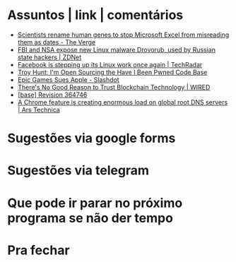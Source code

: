 Assuntos | link | comentários
=============================
* [Scientists rename human genes to stop Microsoft Excel from misreading them as dates - The Verge](https://www.theverge.com/2020/8/6/21355674/human-genes-rename-microsoft-excel-misreading-dates)
* [FBI and NSA expose new Linux malware Drovorub, used by Russian state hackers | ZDNet](https://www.zdnet.com/article/fbi-and-nsa-expose-new-linux-malware-drovorub-used-by-russian-state-hackers/#ftag=RSSbaffb68)
* [Facebook is stepping up its Linux work once again | TechRadar](https://www.techradar.com/news/facebook-is-stepping-up-its-linux-work-once-again)
* [Troy Hunt: I'm Open Sourcing the Have I Been Pwned Code Base](https://www.troyhunt.com/im-open-sourcing-the-have-i-been-pwned-code-base/)
* [Epic Games Sues Apple - Slashdot](https://apple.slashdot.org/story/20/08/13/1945230/epic-games-sues-apple-for-pulling-fortnite-from-app-store)
* [There's No Good Reason to Trust Blockchain Technology | WIRED](https://www.wired.com/story/theres-no-good-reason-to-trust-blockchain-technology/amp)
* [&#91;base&#93; Revision 364746](https://svnweb.freebsd.org/base?view=revision&revision=364746)
* [A Chrome feature is creating enormous load on global root DNS servers | Ars Technica](https://arstechnica.com/gadgets/2020/08/a-chrome-feature-is-creating-enormous-load-on-global-root-dns-servers/)

Sugestões via google forms
==========================

Sugestões via telegram
======================

Que pode ir parar no próximo programa se não der tempo
=======================================================

Pra fechar
==========


